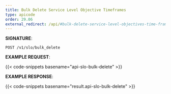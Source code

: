 ```yaml
---
title: Bulk Delete Service Level Objective Timeframes
type: apicode
order: 29.06
external_redirect: /api/#bulk-delete-service-level-objectives-time-frames
---
```


**SIGNATURE**:

`POST /v1/slo/bulk_delete`

**EXAMPLE REQUEST**:

{{< code-snippets basename="api-slo-bulk-delete" >}}

**EXAMPLE RESPONSE**:

{{< code-snippets basename="result.api-slo-bulk-delete" >}}
